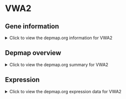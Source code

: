 <h1>VWA2</h1>

<h2>Gene information</h2>
<details>
  <summary>Click to view the depmap.org information for VWA2</summary>
  <p><a href="https://depmap.org/portal/gene/VWA2?tab=about" target="_BLANK">Open page in a new tab...</a></p>
  <iframe src="https://depmap.org/portal/gene/VWA2?tab=about" style="border:none;width:100%;height:800px"></iframe>
</details>

<h2>Depmap overview</h2>
<details>
  <summary>Click to view the depmap.org summary for VWA2</summary>
  <p><a href="https://depmap.org/portal/gene/VWA2?tab=overview" target="_BLANK">Open page in a new tab...</a></p>
  <iframe src="https://depmap.org/portal/gene/VWA2?tab=overview" style="border:none;width:100%;height:800px"></iframe>
</details>

<h2>Expression</h2>
<details>
  <summary>Click to view the depmap.org expression data for VWA2</summary>
  <p><a href="https://depmap.org/portal/gene/VWA2?tab=characterization" target="_BLANK">Open page in a new tab...</a></p>
  <iframe src="https://depmap.org/portal/gene/VWA2?tab=characterization" style="border:none;width:100%;height:800px"></iframe>
</details>


<!--
<h2>Reactome Pathway diagram</h2>
<details>
  <summary>Click to view the Reactome pathway for VWA2</summary>
  <p><a href="PURL" target="_BLANK">Open page in a new tab...</a></p>
  PNAME
</details>
-->


